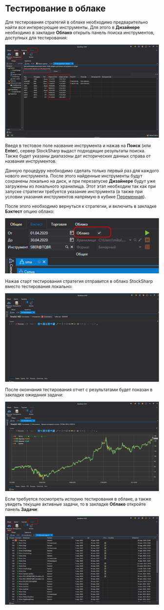 # Тестирование в облаке

Для тестирования стратегий в облаке необходимо предварительно найти все интересующие инструменты. Для этого в **Дизайнере** необходимо в закладке **Облако** открыть панель поиска инструментов, доступных для тестирования:

![Designer_Backtest_Cloud_01](../../../images/designer_backtest_cloud_01.png)

Введя в тестовое поле название инструмента и нажав на **Поиск** (или **Enter**), сервер StockSharp выдаст подходящие результаты поиска. Также будет указаны диапазоны дат исторических данных справа от названия инструментов.

Данную процедуру необходимо сделать только первый раз для каждого нового инструмента. После этого найденные инструменты будут сохранены локально на диск, и при перезапуске **Дизайнере** будут уже загружены из локального хранилища. Этот этап необходим так как при запуске стратегии требуется указание инструмента (а также при условии указания инструментов напрямую в кубике [Переменная](../strategies/using_visual_designer/elements/data_sources/variable.md)).

После этого необходимо вернуться к стратегии, и включить в закладке **Бэктест** опцию облако:

![Designer_Backtest_Cloud_00](../../../images/designer_backtest_cloud_00.png)

Нажав старт тестирования стратегия отправится в облако StockSharp вместо тестирования локально:

![Designer_Backtest_Cloud_02](../../../images/designer_backtest_cloud_02.png)

После окончания тестирования отчет с результатами будет показан в закладке ожидания задачи:

![Designer_Backtest_Cloud_03](../../../images/designer_backtest_cloud_03.png)

Если требуется посмотреть историю тестирования в облаке, а также увидеть текущие активные задачи, то в закладке **Облако** откройте панель **Задачи**:

![Designer_Backtest_Cloud_04](../../../images/designer_backtest_cloud_04.png)